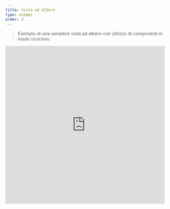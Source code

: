 ```yaml
---
title: Vista ad Albero
type: esempi
order: 4
---
```


> Esempio di una semplice vista ad albero con utilizzo di componenti in modo ricorsivo.

<iframe width="100%" height="500" src="http://jsfiddle.net/yyx990803/u4n1m04q/embedded/result,html,js,css" allowfullscreen="allowfullscreen" frameborder="0"></iframe>
